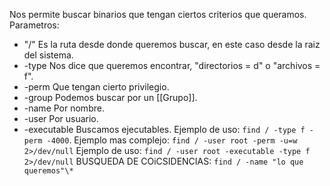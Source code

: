 Nos permite buscar binarios que tengan ciertos criterios que queramos.
Parametros:
- "/" Es la ruta desde donde queremos buscar, en este caso desde la raiz del sistema.
- -type Nos dice que queremos encontrar, "directorios = d" o "archivos = f".
- -perm Que tengan cierto privilegio.
- -group Podemos buscar por un [[Grupo]].
- -name Por nombre.
- -user Por usuario.
- -executable Buscamos ejecutables.
Ejemplo de uso:
`find / -type f -perm -4000`.
Ejemplo mas complejo:
`find / -user root -perm -u=w 2>/dev/null`
Ejemplo de uso:
`find / -user root -executable -type f 2>/dev/null`
BUSQUEDA DE COiCSIDENCIAS:
`find / -name "lo que queremos"\*`